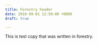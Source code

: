 ```yaml
---
title: Forestry header
date: 2018-09-01 22:50:00 +0000
draft: true

---
```

This is test copy that was written in forestry.